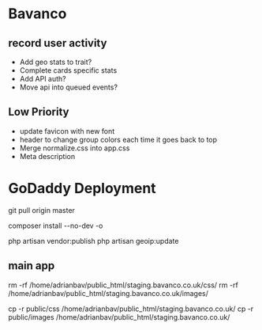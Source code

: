 # Bavanco

## record user activity
- Add geo stats to trait?
- Complete cards specific stats
- Add API auth?
- Move api into queued events?


## Low Priority
- update favicon with new font
- header to change group colors each time it goes back to top
- Merge normalize.css into app.css
- Meta description



# GoDaddy Deployment

git pull origin master

composer install --no-dev -o

php artisan vendor:publish
php artisan geoip:update


## main app
rm -rf /home/adrianbav/public_html/staging.bavanco.co.uk/css/
rm -rf /home/adrianbav/public_html/staging.bavanco.co.uk/images/

cp -r public/css /home/adrianbav/public_html/staging.bavanco.co.uk/
cp -r public/images /home/adrianbav/public_html/staging.bavanco.co.uk/
